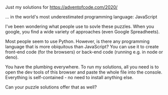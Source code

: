Just my solutions for https://adventofcode.com/2020/

... in the world's most underestimated programming language: JavaScript

I've been wondering what people use to sovle these puzzles. When you google, you find a wide variety of approaches (even Google Spreadheets).

Most people seem to use Python. However, is there any programming language that is more obiquitous than JavaScript? You can use it to create front-end code (for the browsers) or back-end code (running e.g. in node or deno). 

You have the plumbing everywhere. To run my solutions, all you need is to open the dev tools of this browser and paste the whole file into the console. Everything is self-contained - no need to install anything else. 

Can your puzzle solutions offer that as well?
